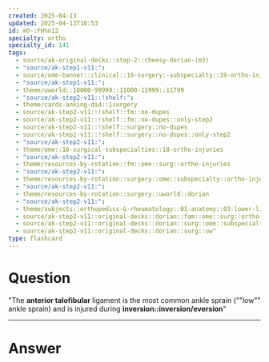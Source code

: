 ```yaml
---
created: 2025-04-13
updated: 2025-04-13T10:53
id: mO-:FH%n12
specialty: ortho
specialty_id: 141
tags:
  - source/ak-original-decks::step-2::cheesy-dorian-(m3)
  - "source/ak-step1-v11:": 
  - source/ome-banner::clinical::16-surgery:-subspecialty::19-ortho-injuries
  - "source/ak-step1-v11:": 
  - theme/uworld::10000-99999::11000-11999::11799
  - "source/ak-step2-v11::!shelf:": 
  - theme/cards-anking-did::1surgery
  - source/ak-step2-v11::!shelf::fm::no-dupes
  - source/ak-step2-v11::!shelf::fm::no-dupes::only-step2
  - source/ak-step2-v11::!shelf::surgery::no-dupes
  - source/ak-step2-v11::!shelf::surgery::no-dupes::only-step2
  - "source/ak-step2-v11:": 
  - theme/ome::16-surgical-subspecialties::18-ortho-injuries
  - "source/ak-step2-v11:": 
  - theme/resources-by-rotation::fm::ome::surg::ortho-injuries
  - "source/ak-step2-v11:": 
  - theme/resources-by-rotation::surgery::ome::subspecialty::ortho-injuries
  - "source/ak-step2-v11:": 
  - theme/resources-by-rotation::surgery::uworld::dorian
  - "source/ak-step2-v11:": 
  - theme/subjects::orthopedics-&-rheumatology::01-anatomy::03-lower-limb::ankle::ankle-sprain
  - source/ak-step2-v11::original-decks::dorian::fam::ome::surg::ortho-injuries
  - source/ak-step2-v11::original-decks::dorian::surg::ome::subspecialty::ortho-injuries
  - source/ak-step2-v11::original-decks::dorian::surg::uw"
type: flashcard
---
```


# Question
"The **anterior talofibular** ligament is the most common ankle sprain (""low"" ankle sprain) and is injured during **inversion::inversion/eversion**"

---

# Answer
